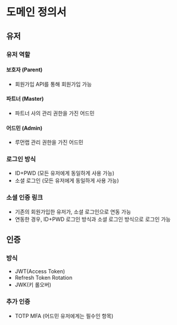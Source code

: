 # 도메인 정의서

## 유저

### 유저 역할

#### 보호자 (Parent)

- 회원가입 API를 통해 회원가입 가능

#### 파트너 (Master)

- 파트너 사의 관리 권한을 가진 어드민

#### 어드민 (Admin)

- 루먼랩 관리 권한을 가진 어드민

### 로그인 방식

- ID+PWD (모든 유저에게 동일하게 사용 가능)
- 소셜 로그인 (모든 유저에게 동일하게 사용 가능)

### 소셜 인증 링크

- 기존의 회원가입한 유저가, 소셜 로그인으로 연동 가능
- 연동한 경우, ID+PWD 로그인 방식과 소셜 로그인 방식으로 로그인 가능

## 인증

### 방식

- JWT(Access Token)
- Refresh Token Rotation
- JWK(키 롤오버)

### 추가 인증

- TOTP MFA (어드민 유저에게는 필수인 항목)
